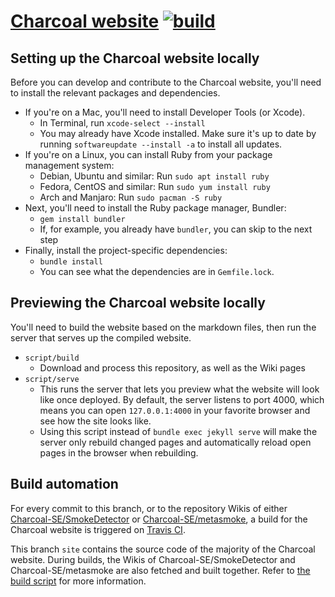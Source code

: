 # [Charcoal website](https://charcoal-se.org/) [![build](https://github.com/Charcoal-SE/charcoal-se.github.io/actions/workflows/build.yml/badge.svg)](https://github.com/Charcoal-SE/charcoal-se.github.io/actions/workflows/build.yml)

## Setting up the Charcoal website locally

Before you can develop and contribute to the Charcoal website, you'll need to install the relevant packages and dependencies.
- If you're on a Mac, you'll need to install Developer Tools (or Xcode).
    - In Terminal, run `xcode-select --install`
    - You may already have Xcode installed. Make sure it's up to date by running `softwareupdate --install -a` to install all updates.
- If you're on a Linux, you can install Ruby from your package management system:
    - Debian, Ubuntu and similar: Run `sudo apt install ruby`
    - Fedora, CentOS and similar: Run `sudo yum install ruby`
    - Arch and Manjaro: Run `sudo pacman -S ruby`
- Next, you'll need to install the Ruby package manager, Bundler:
    - `gem install bundler`
    - If, for example, you already have `bundler`, you can skip to the next step
- Finally, install the project-specific dependencies: 
    - `bundle install`
    - You can see what the dependencies are in `Gemfile.lock`.

## Previewing the Charcoal website locally

You'll need to build the website based on the markdown files, then run the server that serves up the compiled website.
- `script/build`
    - Download and process this repository, as well as the Wiki pages
- `script/serve`
    - This runs the server that lets you preview what the website will look like once deployed. By default, the server listens to port 4000, which means you can open `127.0.0.1:4000` in your favorite browser and see how the site looks like.
    - Using this script instead of `bundle exec jekyll serve` will make the server only rebuild changed pages and automatically reload open pages in the browser when rebuilding.

## Build automation

For every commit to this branch, or to the repository Wikis of either [Charcoal-SE/SmokeDetector](https://github.com/Charcoal-SE/SmokeDetector) or [Charcoal-SE/metasmoke](https://github.com/Charcoal-SE/metasmoke), a build for the Charcoal website is triggered on [Travis CI](https://travis-ci.org/Charcoal-SE/charcoal-se.github.io).

This branch `site` contains the source code of the majority of the Charcoal website. During builds, the Wikis of Charcoal-SE/SmokeDetector and Charcoal-SE/metasmoke are also fetched and built together. Refer to [the build script](script/build) for more information.
